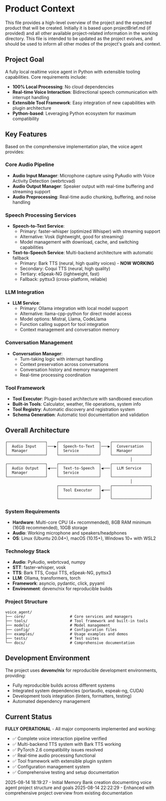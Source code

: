 # Product Context

This file provides a high-level overview of the project and the expected product that will be created. Initially it is based upon projectBrief.md (if provided) and all other available project-related information in the working directory. This file is intended to be updated as the project evolves, and should be used to inform all other modes of the project's goals and context.

## Project Goal

A fully local realtime voice agent in Python with extensible tooling capabilities. Core requirements include:
- **100% Local Processing**: No cloud dependencies
- **Real-time Voice Interaction**: Bidirectional speech communication with interrupt handling
- **Extensible Tool Framework**: Easy integration of new capabilities with plugin architecture
- **Python-based**: Leveraging Python ecosystem for maximum compatibility

## Key Features

Based on the comprehensive implementation plan, the voice agent provides:

### Core Audio Pipeline
- **Audio Input Manager**: Microphone capture using PyAudio with Voice Activity Detection (webrtcvad)
- **Audio Output Manager**: Speaker output with real-time buffering and streaming support
- **Audio Preprocessing**: Real-time audio chunking, buffering, and noise handling

### Speech Processing Services
- **Speech-to-Text Service**:
  - Primary: faster-whisper (optimized Whisper) with streaming support
  - Alternative: Vosk (lightweight, good for streaming)
  - Model management with download, cache, and switching capabilities
- **Text-to-Speech Service**: Multi-backend architecture with automatic fallback
  - Primary: Bark TTS (neural, high quality voices) - **NOW WORKING**
  - Secondary: Coqui TTS (neural, high quality)
  - Tertiary: eSpeak-NG (lightweight, fast)
  - Fallback: pyttsx3 (cross-platform, reliable)

### LLM Integration
- **LLM Service**:
  - Primary: Ollama integration with local model support
  - Alternative: llama-cpp-python for direct model access
  - Model options: Mistral, Llama, CodeLlama
  - Function calling support for tool integration
  - Context management and conversation memory

### Conversation Management
- **Conversation Manager**:
  - Turn-taking logic with interrupt handling
  - Context preservation across conversations
  - Conversation history and memory management
  - Real-time processing coordination

### Tool Framework
- **Tool Executor**: Plugin-based architecture with sandboxed execution
- **Built-in Tools**: Calculator, weather, file operations, system info
- **Tool Registry**: Automatic discovery and registration system
- **Schema Generation**: Automatic tool documentation and validation

## Overall Architecture

```
┌─────────────────┐    ┌──────────────────┐    ┌─────────────────┐
│  Audio Input    │───▶│  Speech-to-Text  │───▶│  Conversation   │
│  Manager        │    │  Service         │    │  Manager        │
└─────────────────┘    └──────────────────┘    └─────────────────┘
                                                        │
┌─────────────────┐    ┌──────────────────┐    ┌─────────────────┐
│  Audio Output   │◀───│  Text-to-Speech  │◀───│  LLM Service    │
│  Manager        │    │  Service         │    │                 │
└─────────────────┘    └──────────────────┘    └─────────────────┘
                                                        │
                       ┌──────────────────┐    ┌─────────────────┐
                       │  Tool Executor   │◀───│                 │
                       │                  │    │                 │
                       └──────────────────┘    └─────────────────┘
```

### System Requirements
- **Hardware**: Multi-core CPU (4+ recommended), 8GB RAM minimum (16GB recommended), 10GB storage
- **Audio**: Working microphone and speakers/headphones
- **OS**: Linux (Ubuntu 20.04+), macOS (10.15+), Windows 10+ with WSL2

### Technology Stack
- **Audio**: PyAudio, webrtcvad, numpy
- **STT**: faster-whisper, vosk
- **TTS**: Bark TTS, Coqui TTS, eSpeak-NG, pyttsx3
- **LLM**: Ollama, transformers, torch
- **Framework**: asyncio, pydantic, click, pyyaml
- **Environment**: devenv/nix for reproducible builds

### Project Structure
```
voice_agent/
├── core/                    # Core services and managers
├── tools/                   # Tool framework and built-in tools
├── models/                  # Model management
├── config/                  # Configuration files
├── examples/                # Usage examples and demos
├── tests/                   # Test suites
└── docs/                    # Comprehensive documentation
```

## Development Environment

The project uses **devenv/nix** for reproducible development environments, providing:
- Fully reproducible builds across different systems
- Integrated system dependencies (portaudio, espeak-ng, CUDA)
- Development tools integration (linters, formatters, testing)
- Automated dependency management

## Current Status

**FULLY OPERATIONAL** - All major components implemented and working:
- ✅ Complete voice interaction pipeline verified
- ✅ Multi-backend TTS system with Bark TTS working
- ✅ PyTorch 2.6 compatibility issues resolved
- ✅ Real-time audio processing functional
- ✅ Tool framework with extensible plugin system
- ✅ Configuration management system
- ✅ Comprehensive testing and setup documentation

2025-08-14 18:19:27 - Initial Memory Bank creation documenting voice agent project structure and goals
2025-08-14 22:22:29 - Enhanced with comprehensive project overview from existing documentation